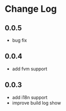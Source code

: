 # Change Log


## 0.0.5
- bug fix

## 0.0.4

- add fvm support

## 0.0.3

- add i18n support
- improve build log show